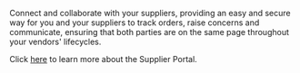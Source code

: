 Connect and collaborate with your suppliers, providing an easy and secure way for you and your suppliers to track orders, raise concerns and communicate, ensuring that both parties are on the same page throughout your vendors' lifecycles.

Click <a href="https://success.medius.com/documentation/supplier-portal/" target="_blank">here</a> to learn more about the Supplier Portal.

<ActivateModule deploymentTask="Activate_SupplierPortal_in_Production"/>
